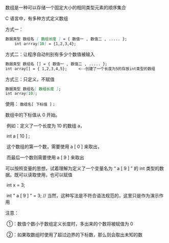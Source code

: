数组是一种可以存储一个固定大小的相同类型元素的顺序集合

C 语言中，有多种方式定义数组

方式一：

```markdown
数据类型 数组名 [ 数组长度 ] = { 数值一 , 数值二 , ..... };
	int arrray[10] = {1,2,3,4};
```

方式二：让程序自动判别有多少个数值被输入

```markdown
数据类型 数组名 [] = { 数值一 , 数值二 , ..... };
int array[] = { 1,2,3,4,5};		<--创建了一个长度为5的存放int类型的数组
```

方式三：只定义，不赋值

```markdown
数据类型 数组名[ 数组长度 ];
int array[10];
```


使用：
	`数组名[ 下标值 ]；`

数组中的下标值从 0 开始。

​	例如：定义了一个长度为 10 的数组 a，

​    	int a [ 10 ] ; 

​    	这个数组的第一个数，需要使用 a [ 0 ] 来取出，

​    		 而最后一个数则需要使用 a [ 9 ] 来取出



可以按照变量的思想，试着理解为定义了一个变量名为 “ a [ 9 ] ” 的 int 类型的数据。既可以读取使用，也可以赋值

​	int x = 3;

​	int  " a [ 9 ] "  = 3;  // 当然，这种写法是不符合语法规范的，这里只是作为演示作用



注意：

​	①：数值个数小于数组定义长度时，多出来的个数将被赋值为 0

​	②：如果取数组时使用了超过边界的下标数，那么则会取出未知的数